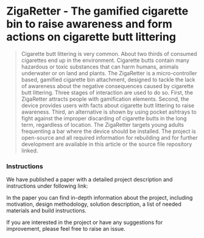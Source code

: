 # ZigaRetter - The gamified cigarette bin to raise awareness and form actions on cigarette butt littering

> Cigarette butt littering is very common. About two thirds of consumed cigarettes end up in the
environment. Cigarette butts contain many hazardous or toxic substances that can harm humans,
animals underwater or on land and plants. The ZigaRetter is a micro-controller based, gamified
cigarette bin attachment, designed to tackle the lack of awareness about the negative
consequences caused by cigarette butt littering. Three stages of interaction are used to do so.
First, the ZigaRetter attracts people with gamification elements. Second, the device provides
users with facts about cigarette butt littering to raise awareness. Third, an alternative is shown
by using pocket ashtrays to fight against the improper discarding of cigarette butts in the long
term, regardless of location. The ZigaRetter targets young adults frequenting a bar where the
device should be installed. The project is open-source and all required information for
rebuilding and for further development are available in this article or the source file repository
linked.

### Instructions

We have published a paper with a detailed project description and instructions under following link: 


In the paper you can find in-depth information about the project, including motivation, design methodology, solution description, a list of needed materials and build instructions.

If you are interested in the project or have any suggestions for improvement, please feel free to raise an issue.
